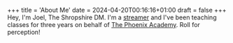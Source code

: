 +++
title = 'About Me'
date = 2024-04-20T00:16:16+01:00
draft = false
+++
Hey, I'm Joel, The Shropshire DM. I'm a [streamer](https://www.twitch.tv/shropshiredm) and I've been teaching classes for three years on behalf of [The Phoenix Academy](https://www.phoenixacademyarts.co.uk). Roll for perception!